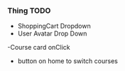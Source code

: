### Thing TODO

- ShoppingCart Dropdown
- User Avatar Drop Down

-Course card onClick

- button on home to switch courses
